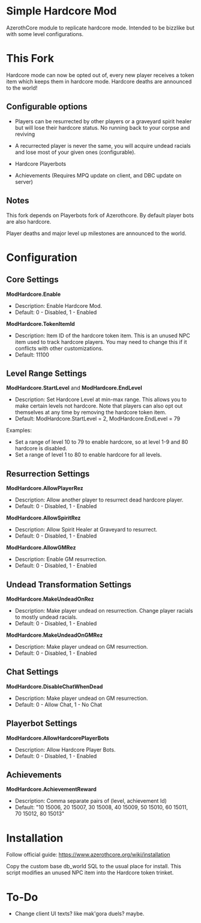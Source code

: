 # Simple Hardcore Mod
AzerothCore module to replicate hardcore mode. 
Intended to be bizzlike but with some level configurations.

# This Fork

Hardcore mode can now be opted out of, every new player receives a token item which keeps them in hardcore mode.
Hardcore deaths are announced to the world!

## Configurable options

- Players can be resurrected by other players or a graveyard spirit healer but will lose their hardcore status. No running back to your corpse and reviving

- A recurrected player is never the same, you will acquire undead racials and lose most of your given ones (configurable).

- Hardcore Playerbots

- Achievements (Requires MPQ update on client, and DBC update on server)

## Notes 

This fork depends on Playerbots fork of Azerothcore. By default player bots are also hardcore. 

Player deaths and major level up milestones are announced to the world.

# Configuration

## Core Settings

**ModHardcore.Enable**
- Description: Enable Hardcore Mod.
- Default: 0 - Disabled, 1 - Enabled

**ModHardcore.TokenItemId**
- Description: Item ID of the hardcore token item. This is an unused NPC item used to track hardcore players. You may need to change this if it conflicts with other customizations.
- Default: 11100

## Level Range Settings

**ModHardcore.StartLevel** and **ModHardcore.EndLevel**
- Description: Set Hardcore Level at min-max range. This allows you to make certain levels not hardcore. Note that players can also opt out themselves at any time by removing the hardcore token item.
- Default: ModHardcore.StartLevel = 2, ModHardcore.EndLevel = 79

Examples:
- Set a range of level 10 to 79 to enable hardcore, so at level 1-9 and 80 hardcore is disabled.
- Set a range of level 1 to 80 to enable hardcore for all levels.

## Resurrection Settings

**ModHardcore.AllowPlayerRez**
- Description: Allow another player to resurrect dead hardcore player.
- Default: 0 - Disabled, 1 - Enabled

**ModHardcore.AllowSpiritRez**
- Description: Allow Spirit Healer at Graveyard to resurrect.
- Default: 0 - Disabled, 1 - Enabled

**ModHardcore.AllowGMRez**
- Description: Enable GM resurrection.
- Default: 0 - Disabled, 1 - Enabled

## Undead Transformation Settings

**ModHardcore.MakeUndeadOnRez**
- Description: Make player undead on resurrection. Change player racials to mostly undead racials.
- Default: 0 - Disabled, 1 - Enabled

**ModHardcore.MakeUndeadOnGMRez**
- Description: Make player undead on GM resurrection.
- Default: 0 - Disabled, 1 - Enabled

## Chat Settings

**ModHardcore.DisableChatWhenDead**
- Description: Make player undead on GM resurrection.
- Default: 0 - Allow Chat, 1 - No Chat

## Playerbot Settings

**ModHardcore.AllowHardcorePlayerBots**
- Description: Allow Hardcore Player Bots.
- Default: 0 - Disabled, 1 - Enabled


## Achievements

**ModHardcore.AchievementReward**
- Description: Comma separate pairs of (level, achievement Id)
- Default: "10 15006, 20 15007, 30 15008, 40 15009, 50 15010, 60 15011, 70 15012, 80 15013"

# Installation
Follow official guide: https://www.azerothcore.org/wiki/installation

Copy the custom base db_world SQL to the usual place for install. This script modifies an unused NPC item into the Hardcore token trinket.

# To-Do
- Change client UI texts? like mak'gora duels? maybe.

